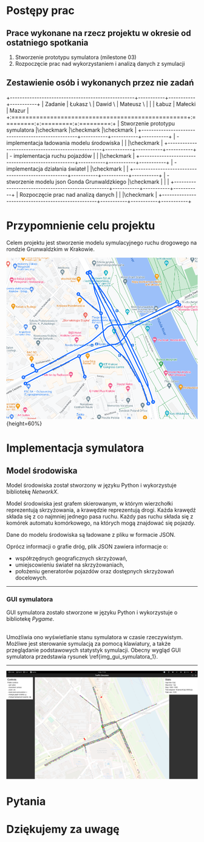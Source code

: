 
# Postępy prac

## Prace wykonane na rzecz projektu w okresie od ostatniego spotkania
   
1. Stworzenie prototypu symulatora (milestone 03)
2. Rozpoczęcie prac nad wykorzystaniem i analizą danych z symulacji
  
## Zestawienie osób i wykonanych przez nie zadań

+---------------------------------------------------+-----------+-----------+-----------+
| Zadanie                                           | Łukasz \  | Dawid \   | Mateusz \ |
|                                                   | Łabuz     | Małecki   | Mazur     |
+:==================================================+:=========:+:=========:+:=========:+
| Stworzenie prototypu symulatora                   |\checkmark |\checkmark |\checkmark |
+---------------------------------------------------+-----------+-----------+-----------+
| - implementacja ładowania modelu środowiska       |           |           |\checkmark |
+---------------------------------------------------+-----------+-----------+-----------+
| - implementacja ruchu pojazdów                    |           |           |\checkmark |
+---------------------------------------------------+-----------+-----------+-----------+
| - implementacja działania świateł                 |           |\checkmark |           |
+---------------------------------------------------+-----------+-----------+-----------+
| - stworzenie modelu json Gonda Grunwaldzkiego     |\checkmark |           |           |
+---------------------------------------------------+-----------+-----------+-----------+
| Rozpoczęcie prac nad analizą danych               |           |           |\checkmark |
+---------------------------------------------------+-----------+-----------+-----------+

# Przypomnienie celu projektu

Celem projektu jest stworzenie modelu symulacyjnego ruchu drogowego na rondzie Grunwaldzkim w Krakowie.

![Obszar symulacji. Źródło: Google My Maps](img/obszar-symulacji.png){height=60%}

# Implementacja symulatora

## Model środowiska

Model środowiska został stworzony w języku Python i wykorzystuje bibliotekę *NetworkX*.

Model środowiska jest grafem skierowanym, w którym wierzchołki reprezentują skrzyżowania, a krawędzie reprezentują drogi.
Każda krawędź składa się z co najmniej jednego pasa ruchu.
Każdy pas ruchu składa się z komórek automatu komórkowego, na których mogą znajdować się pojazdy.

Dane do modelu środowiska są ładowane z pliku w formacie JSON.

Oprócz informacji o grafie dróg, plik JSON zawiera informacje o:

- współrzędnych geograficznych skrzyżowań,
- umiejscowieniu świateł na skrzyżowaniach,
- położeniu generatorów pojazdów oraz dostępnych skrzyżowań docelowych.

---

### GUI symulatora

GUI symulatora zostało stworzone w języku Python i wykorzystuje o bibliotekę *Pygame*.

\
Umożliwia ono wyświetlanie stanu symulatora w czasie rzeczywistym.
Możliwe jest sterowanie symulacją za pomocą klawiatury, 
a także przeglądanie podstawowych statystyk symulacji.
Obecny wygląd GUI symulatora przedstawia rysunek \ref{img_gui_symulatora_1}.

---

![GUI symulatora - widok ogólny. Dla zwiększenie czytelności graf dróg jest nanoszony na obraz z map (źródło: [OpenStreetMap](https://www.openstreetmap.org)). Wierzchołki grafu (skrzyżowania) przedstawione są jako szare punkty. Krawędzie składają się z co najmniej jednej, kropkowanej linii. Linie obrazują pasy ruchu, a kropki komórki automatu. \label{img_gui_symulatora_1}](img/simulator-gui-1.png)

# Pytania

# Dziękujemy za uwagę

[//]: # (# Bibliografia)
